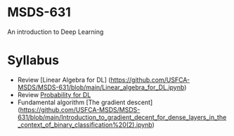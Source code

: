 # MSDS-631
An introduction to Deep Learning



# Syllabus


* Review [Linear Algebra for DL] (https://github.com/USFCA-MSDS/MSDS-631/blob/main/Linear_algebra_for_DL.ipynb)
* Review [Probability for DL](https://github.com/USFCA-MSDS/MSDS-631/blob/main/Introduction_to_Probability_in_Python.ipynb)
* Fundamental algorithm [The gradient descent] (https://github.com/USFCA-MSDS/MSDS-631/blob/main/Introduction_to_gradient_decent_for_dense_layers_in_the_context_of_binary_classification%20(2).ipynb)

